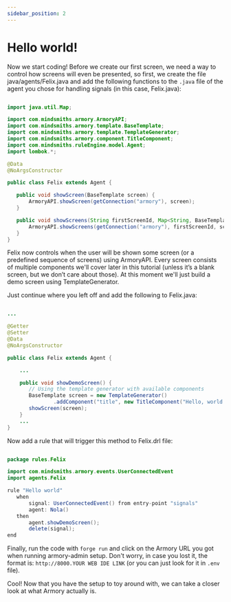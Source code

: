 ```yaml
---
sidebar_position: 2
---
```


# Hello world!

Now we start coding! Before we create our first screen, we need a way to control how screens will even be presented, so first, we create the file java/agents/Felix.java
and add the following functions to the `.java` file of the agent you chose for handling signals (in this case, Felix.java):

```java title="java/agents/Felix.java"

import java.util.Map;

import com.mindsmiths.armory.ArmoryAPI;
import com.mindsmiths.armory.template.BaseTemplate;
import com.mindsmiths.armory.template.TemplateGenerator;
import com.mindsmiths.armory.component.TitleComponent;
import com.mindsmiths.ruleEngine.model.Agent;
import lombok.*;

@Data
@NoArgsConstructor

public class Felix extends Agent {

   public void showScreen(BaseTemplate screen) {
       ArmoryAPI.showScreen(getConnection("armory"), screen);
   }

   public void showScreens(String firstScreenId, Map<String, BaseTemplate> screens) {
       ArmoryAPI.showScreens(getConnection("armory"), firstScreenId, screens);
   }
}
```

Felix now controls when the user will be shown some screen (or a predefined sequence of screens) using ArmoryAPI. 
Every screen consists of multiple components we'll cover later in this tutorial (unless it’s a blank screen, but we don’t care about those). 
At this moment we'll just build a demo screen using TemplateGenerator.

Just continue where you left off and add the following to Felix.java:

```java title="java/agents/Felix.java"

...

@Getter 
@Setter
@Data
@NoArgsConstructor

public class Felix extends Agent {

    ...

    public void showDemoScreen() {
       // Using the template generator with available components
       BaseTemplate screen = new TemplateGenerator()
               .addComponent("title", new TitleComponent("Hello, world!"));
       showScreen(screen);
    }
    ...
}
```

Now add a rule that will trigger this method to Felix.drl file:

```java title="rules/felix/Felix.drl"

package rules.Felix

import com.mindsmiths.armory.events.UserConnectedEvent
import agents.Felix

rule "Hello world"
   when
       signal: UserConnectedEvent() from entry-point "signals"
       agent: Nola()
   then
       agent.showDemoScreen();
       delete(signal);
end
```

Finally, run the code with ```forge run``` and click on the Armory URL you got when running armory-admin setup.
Don't worry, in case you lost it, the format is: ```http://8000.YOUR WEB IDE LINK``` (or you can just look for it in ```.env``` file). 

Cool! Now that you have the setup to toy around with, we can take a closer look at what Armory actually is.

